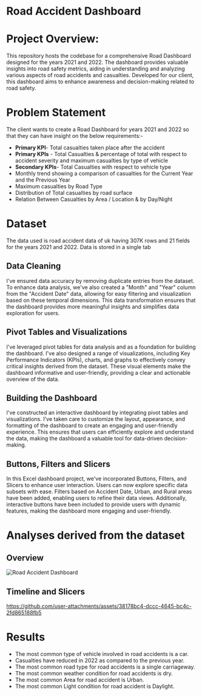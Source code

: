 # Road Accident Dashboard
# **Project Overview**:
This repository hosts the codebase for a comprehensive Road Dashboard designed for the years 2021 and 2022. The dashboard provides valuable insights into road safety metrics, aiding in understanding and analyzing various aspects of road accidents and casualties. Developed for our client, this dashboard aims to enhance awareness and decision-making related to road safety.
# Problem Statement 
The client wants to create a Road Dashboard for years 2021 and 2022 so that they can have insight on the below requirements:-
- **Primary KPI**- Total casualties taken place after the accident
- **Primary KPIs** - Total Casualties & percentage of total with respect to accident severity and maximum casualties by type of vehicle
- **Secondary KPIs**- Total Casualties with respect to vehicle type
- Monthly trend showing a comparison of casualties for the Current Year and the Previous Year
- Maximum casualties by Road Type
- Distribution of Total casualties by road surface
- Relation Between Casualties by Area / Location & by Day/Night
# Dataset 
The data used is road accident data of uk having 307K rows and 21 fields for the years 2021 and 2022. Data is stored in a single tab
## Data Cleaning
I've ensured data accuracy by removing duplicate entries from the dataset. To enhance data analysis, we've also created a "Month" and "Year" column from the "Accident Date" data, allowing for easy filtering and visualization based on these temporal dimensions. This data transformation ensures that the dashboard provides more meaningful insights and simplifies data exploration for users.

## Pivot Tables and Visualizations
I've leveraged pivot tables for data analysis and as a foundation for building the dashboard. I've also designed a range of visualizations, including Key Performance Indicators (KPIs), charts, and graphs to effectively convey critical insights derived from the dataset. These visual elements make the dashboard informative and user-friendly, providing a clear and actionable overview of the data.

## Building the Dashboard
I've constructed an interactive dashboard by integrating pivot tables and visualizations. I've taken care to customize the layout, appearance, and formatting of the dashboard to create an engaging and user-friendly experience. This ensures that users can efficiently explore and understand the data, making the dashboard a valuable tool for data-driven decision-making.

## Buttons, Filters and Slicers
In this Excel dashboard project, we've incorporated Buttons, Filters, and Slicers to enhance user interaction. Users can now explore specific data subsets with ease. Filters based on Accident Date, Urban, and Rural areas have been added, enabling users to refine their data views. Additionally, interactive buttons have been included to provide users with dynamic features, making the dashboard more engaging and user-friendly.

# Analyses derived from the dataset
## Overview

![Road Accident Dashboard](https://github.com/user-attachments/assets/7287dba1-2a00-44ed-a834-2d96a7338969)

## Timeline and Slicers 

https://github.com/user-attachments/assets/38178bc4-dccc-4645-bc4c-2fd865188fb5

# Results
* The most common type of vehicle involved in road accidents is a car.
* Casualties have reduced in 2022 as compared to the previous year.
* The most common road type for road accidents is a single carriageway.
* The most common weather condition for road accidents is dry.
* The most common Area for road accident is Urban.
* The most common Light condition for road accident is Daylight.

